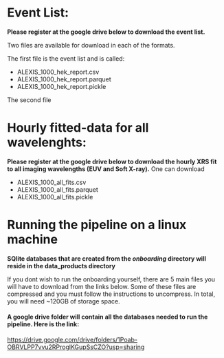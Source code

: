 # Event List:

**Please register at the google drive below to download the event list.**

Two files are available for download in each of the formats. 

The first file is the event list and is called: 

- ALEXIS_1000_hek_report.csv
- ALEXIS_1000_hek_report.parquet
- ALEXIS_1000_hek_report.pickle

The second file 

# Hourly fitted-data for all wavelenghts:
**Please register at the google drive below to download the hourly XRS fit to all imaging wavelengths (EUV and Soft X-ray).**
One can download 

 - ALEXIS_1000_all_fits.csv
 - ALEXIS_1000_all_fits.parquet
 - ALEXIS_1000_all_fits.pickle

# Running the pipeline on a linux machine
**SQlite databases that are created from the *onboarding* directory will reside in the data_products directory**

 If you dont wish to run the onboarding yourself, there are 5 main files you will have to download from the links below. Some of these files are compressed and you must follow the instructions to uncompress. In total, you will need ~120GB of storage space.

#### A google drive folder will contain all the databases needed to run the pipeline. Here is the link: 

https://drive.google.com/drive/folders/1Poab-OBRVLPP7vvu2RProglKGupSsCZO?usp=sharing
